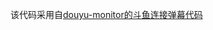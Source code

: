 该代码采用自[douyu-monitor的斗鱼连接弹幕代码](https://github.com/qianjiachun/douyu-monitor/tree/main/remix/app/utils)